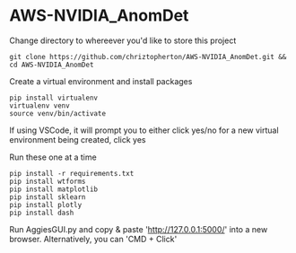 # AWS-NVIDIA_AnomDet

Change directory to whereever you'd like to store this project 
```
git clone https://github.com/chriztopherton/AWS-NVIDIA_AnomDet.git && cd AWS-NVIDIA_AnomDet
```

Create a virtual environment and install packages
```
pip install virtualenv
virtualenv venv
source venv/bin/activate
```

If using VSCode, it will prompt you to either click yes/no for a new virtual environment being created, click yes

Run these one at a time
```
pip install -r requirements.txt
pip install wtforms
pip install matplotlib
pip install sklearn
pip install plotly
pip install dash
```

Run AggiesGUI.py and copy & paste 'http://127.0.0.1:5000/' into a new browser. Alternatively, you can 'CMD + Click'

